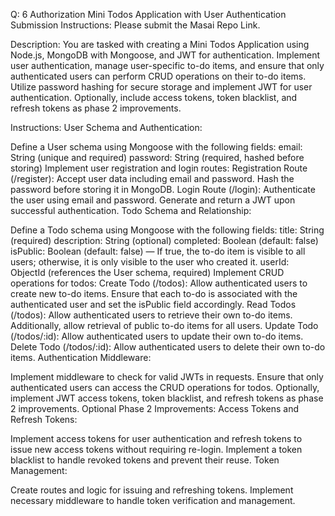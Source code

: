 Q: 6
Authorization
Mini Todos Application with User Authentication
Submission Instructions:
Please submit the Masai Repo Link.

Description:
You are tasked with creating a Mini Todos Application using Node.js, MongoDB with Mongoose, and JWT for authentication. Implement user authentication, manage user-specific to-do items, and ensure that only authenticated users can perform CRUD operations on their to-do items. Utilize password hashing for secure storage and implement JWT for user authentication. Optionally, include access tokens, token blacklist, and refresh tokens as phase 2 improvements.

Instructions:
User Schema and Authentication:

Define a User schema using Mongoose with the following fields:
email: String (unique and required)
password: String (required, hashed before storing)
Implement user registration and login routes:
Registration Route (/register): Accept user data including email and password. Hash the password before storing it in MongoDB.
Login Route (/login): Authenticate the user using email and password. Generate and return a JWT upon successful authentication.
Todo Schema and Relationship:

Define a Todo schema using Mongoose with the following fields:
title: String (required)
description: String (optional)
completed: Boolean (default: false)
isPublic: Boolean (default: false) — If true, the to-do item is visible to all users; otherwise, it is only visible to the user who created it.
userId: ObjectId (references the User schema, required)
Implement CRUD operations for todos:
Create Todo (/todos): Allow authenticated users to create new to-do items. Ensure that each to-do is associated with the authenticated user and set the isPublic field accordingly.
Read Todos (/todos): Allow authenticated users to retrieve their own to-do items. Additionally, allow retrieval of public to-do items for all users.
Update Todo (/todos/:id): Allow authenticated users to update their own to-do items.
Delete Todo (/todos/:id): Allow authenticated users to delete their own to-do items.
Authentication Middleware:

Implement middleware to check for valid JWTs in requests. Ensure that only authenticated users can access the CRUD operations for todos.
Optionally, implement JWT access tokens, token blacklist, and refresh tokens as phase 2 improvements.
Optional Phase 2 Improvements:
Access Tokens and Refresh Tokens:

Implement access tokens for user authentication and refresh tokens to issue new access tokens without requiring re-login.
Implement a token blacklist to handle revoked tokens and prevent their reuse.
Token Management:

Create routes and logic for issuing and refreshing tokens.
Implement necessary middleware to handle token verification and management.